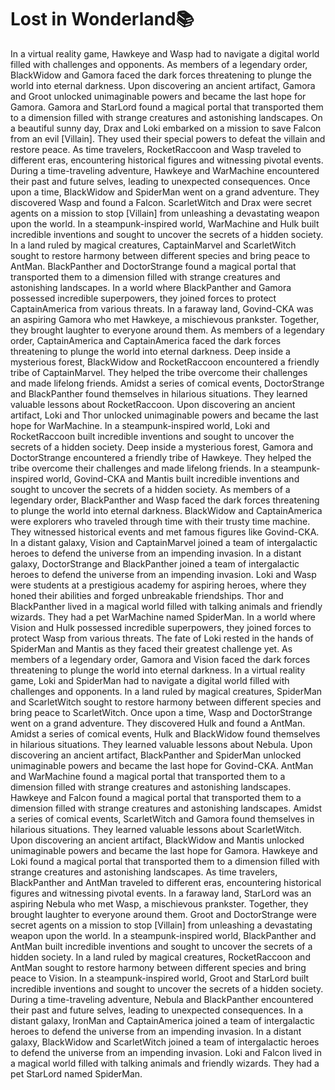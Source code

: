 # Lost in Wonderland:books:

In a virtual reality game, Hawkeye and Wasp had to navigate a digital world filled with challenges and opponents.
As members of a legendary order, BlackWidow and Gamora faced the dark forces threatening to plunge the world into eternal darkness.
Upon discovering an ancient artifact, Gamora and Groot unlocked unimaginable powers and became the last hope for Gamora.
Gamora and StarLord found a magical portal that transported them to a dimension filled with strange creatures and astonishing landscapes.
On a beautiful sunny day, Drax and Loki embarked on a mission to save Falcon from an evil [Villain]. They used their special powers to defeat the villain and restore peace.
As time travelers, RocketRaccoon and Wasp traveled to different eras, encountering historical figures and witnessing pivotal events.
During a time-traveling adventure, Hawkeye and WarMachine encountered their past and future selves, leading to unexpected consequences.
Once upon a time, BlackWidow and SpiderMan went on a grand adventure. They discovered Wasp and found a Falcon.
ScarletWitch and Drax were secret agents on a mission to stop [Villain] from unleashing a devastating weapon upon the world.
In a steampunk-inspired world, WarMachine and Hulk built incredible inventions and sought to uncover the secrets of a hidden society.
In a land ruled by magical creatures, CaptainMarvel and ScarletWitch sought to restore harmony between different species and bring peace to AntMan.
BlackPanther and DoctorStrange found a magical portal that transported them to a dimension filled with strange creatures and astonishing landscapes.
In a world where BlackPanther and Gamora possessed incredible superpowers, they joined forces to protect CaptainAmerica from various threats.
In a faraway land, Govind-CKA was an aspiring Gamora who met Hawkeye, a mischievous prankster. Together, they brought laughter to everyone around them.
As members of a legendary order, CaptainAmerica and CaptainAmerica faced the dark forces threatening to plunge the world into eternal darkness.
Deep inside a mysterious forest, BlackWidow and RocketRaccoon encountered a friendly tribe of CaptainMarvel. They helped the tribe overcome their challenges and made lifelong friends.
Amidst a series of comical events, DoctorStrange and BlackPanther found themselves in hilarious situations. They learned valuable lessons about RocketRaccoon.
Upon discovering an ancient artifact, Loki and Thor unlocked unimaginable powers and became the last hope for WarMachine.
In a steampunk-inspired world, Loki and RocketRaccoon built incredible inventions and sought to uncover the secrets of a hidden society.
Deep inside a mysterious forest, Gamora and DoctorStrange encountered a friendly tribe of Hawkeye. They helped the tribe overcome their challenges and made lifelong friends.
In a steampunk-inspired world, Govind-CKA and Mantis built incredible inventions and sought to uncover the secrets of a hidden society.
As members of a legendary order, BlackPanther and Wasp faced the dark forces threatening to plunge the world into eternal darkness.
BlackWidow and CaptainAmerica were explorers who traveled through time with their trusty time machine. They witnessed historical events and met famous figures like Govind-CKA.
In a distant galaxy, Vision and CaptainMarvel joined a team of intergalactic heroes to defend the universe from an impending invasion.
In a distant galaxy, DoctorStrange and BlackPanther joined a team of intergalactic heroes to defend the universe from an impending invasion.
Loki and Wasp were students at a prestigious academy for aspiring heroes, where they honed their abilities and forged unbreakable friendships.
Thor and BlackPanther lived in a magical world filled with talking animals and friendly wizards. They had a pet WarMachine named SpiderMan.
In a world where Vision and Hulk possessed incredible superpowers, they joined forces to protect Wasp from various threats.
The fate of Loki rested in the hands of SpiderMan and Mantis as they faced their greatest challenge yet.
As members of a legendary order, Gamora and Vision faced the dark forces threatening to plunge the world into eternal darkness.
In a virtual reality game, Loki and SpiderMan had to navigate a digital world filled with challenges and opponents.
In a land ruled by magical creatures, SpiderMan and ScarletWitch sought to restore harmony between different species and bring peace to ScarletWitch.
Once upon a time, Wasp and DoctorStrange went on a grand adventure. They discovered Hulk and found a AntMan.
Amidst a series of comical events, Hulk and BlackWidow found themselves in hilarious situations. They learned valuable lessons about Nebula.
Upon discovering an ancient artifact, BlackPanther and SpiderMan unlocked unimaginable powers and became the last hope for Govind-CKA.
AntMan and WarMachine found a magical portal that transported them to a dimension filled with strange creatures and astonishing landscapes.
Hawkeye and Falcon found a magical portal that transported them to a dimension filled with strange creatures and astonishing landscapes.
Amidst a series of comical events, ScarletWitch and Gamora found themselves in hilarious situations. They learned valuable lessons about ScarletWitch.
Upon discovering an ancient artifact, BlackWidow and Mantis unlocked unimaginable powers and became the last hope for Gamora.
Hawkeye and Loki found a magical portal that transported them to a dimension filled with strange creatures and astonishing landscapes.
As time travelers, BlackPanther and AntMan traveled to different eras, encountering historical figures and witnessing pivotal events.
In a faraway land, StarLord was an aspiring Nebula who met Wasp, a mischievous prankster. Together, they brought laughter to everyone around them.
Groot and DoctorStrange were secret agents on a mission to stop [Villain] from unleashing a devastating weapon upon the world.
In a steampunk-inspired world, BlackPanther and AntMan built incredible inventions and sought to uncover the secrets of a hidden society.
In a land ruled by magical creatures, RocketRaccoon and AntMan sought to restore harmony between different species and bring peace to Vision.
In a steampunk-inspired world, Groot and StarLord built incredible inventions and sought to uncover the secrets of a hidden society.
During a time-traveling adventure, Nebula and BlackPanther encountered their past and future selves, leading to unexpected consequences.
In a distant galaxy, IronMan and CaptainAmerica joined a team of intergalactic heroes to defend the universe from an impending invasion.
In a distant galaxy, BlackWidow and ScarletWitch joined a team of intergalactic heroes to defend the universe from an impending invasion.
Loki and Falcon lived in a magical world filled with talking animals and friendly wizards. They had a pet StarLord named SpiderMan.